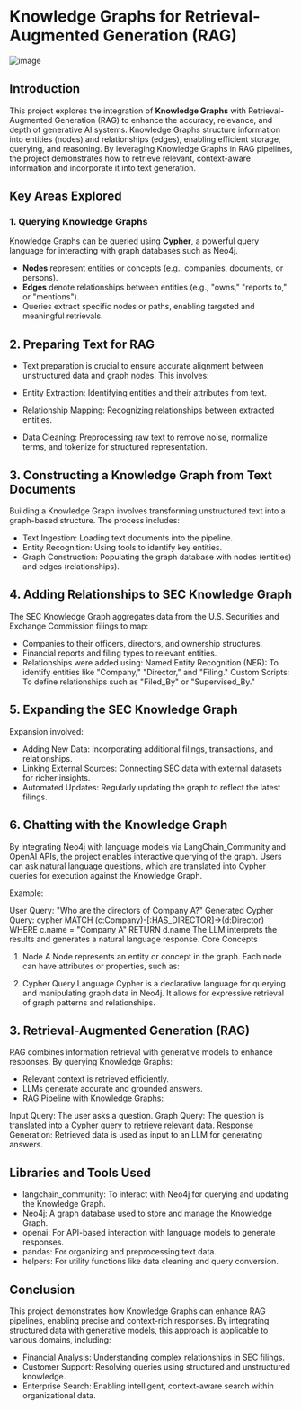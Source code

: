# Knowledge Graphs for Retrieval-Augmented Generation (RAG)

![image](https://github.com/user-attachments/assets/c4b5d25e-ea62-4c15-b9f3-c03e75d8c356)

     
## Introduction    

This project explores the integration of **Knowledge Graphs** with Retrieval-Augmented Generation (RAG) to enhance the accuracy, relevance, and depth of generative AI systems. Knowledge Graphs structure information into entities (nodes) and relationships (edges), enabling efficient storage, querying, and reasoning. By leveraging Knowledge Graphs in RAG pipelines, the project demonstrates how to retrieve relevant, context-aware information and incorporate it into text generation.
    

## Key Areas Explored

### 1. Querying Knowledge Graphs     

Knowledge Graphs can be queried using **Cypher**, a powerful query language for interacting with graph databases such as Neo4j.  

- **Nodes** represent entities or concepts (e.g., companies, documents, or persons).  
- **Edges** denote relationships between entities (e.g., "owns," "reports to," or "mentions").  
- Queries extract specific nodes or paths, enabling targeted and meaningful retrievals.  

## 2. Preparing Text for RAG

- Text preparation is crucial to ensure accurate alignment between unstructured data and graph nodes. This involves:

- Entity Extraction: Identifying entities and their attributes from text.
- Relationship Mapping: Recognizing relationships between extracted entities.
- Data Cleaning: Preprocessing raw text to remove noise, normalize terms, and tokenize for structured representation.

## 3. Constructing a Knowledge Graph from Text Documents
Building a Knowledge Graph involves transforming unstructured text into a graph-based structure. The process includes:

- Text Ingestion: Loading text documents into the pipeline.
- Entity Recognition: Using tools to identify key entities.
- Graph Construction: Populating the graph database with nodes (entities) and edges (relationships).

## 4. Adding Relationships to SEC Knowledge Graph
The SEC Knowledge Graph aggregates data from the U.S. Securities and Exchange Commission filings to map:

- Companies to their officers, directors, and ownership structures.
- Financial reports and filing types to relevant entities.
- Relationships were added using:
  Named Entity Recognition (NER): To identify entities like "Company," "Director," and "Filing."
  Custom Scripts: To define relationships such as "Filed_By" or "Supervised_By."

## 5. Expanding the SEC Knowledge Graph
Expansion involved:

- Adding New Data: Incorporating additional filings, transactions, and relationships.
- Linking External Sources: Connecting SEC data with external datasets for richer insights.
- Automated Updates: Regularly updating the graph to reflect the latest filings.

## 6. Chatting with the Knowledge Graph
By integrating Neo4j with language models via LangChain_Community and OpenAI APIs, the project enables interactive querying of the graph. Users can ask natural language questions, which are translated into Cypher queries for execution against the Knowledge Graph.

Example:

User Query: "Who are the directors of Company A?"
Generated Cypher Query:
cypher
MATCH (c:Company)-[:HAS_DIRECTOR]->(d:Director)
WHERE c.name = "Company A"
RETURN d.name
The LLM interprets the results and generates a natural language response.
Core Concepts
1. Node
A Node represents an entity or concept in the graph. Each node can have attributes or properties, such as:

2. Cypher Query Language
Cypher is a declarative language for querying and manipulating graph data in Neo4j. It allows for expressive retrieval of graph patterns and relationships.


## 3. Retrieval-Augmented Generation (RAG)
RAG combines information retrieval with generative models to enhance responses. By querying Knowledge Graphs:

- Relevant context is retrieved efficiently.
- LLMs generate accurate and grounded answers.
- RAG Pipeline with Knowledge Graphs:

Input Query: The user asks a question.
Graph Query: The question is translated into a Cypher query to retrieve relevant data.
Response Generation: Retrieved data is used as input to an LLM for generating answers.

## Libraries and Tools Used
- langchain_community: To interact with Neo4j for querying and updating the Knowledge Graph.
- Neo4j: A graph database used to store and manage the Knowledge Graph.
- openai: For API-based interaction with language models to generate responses.
- pandas: For organizing and preprocessing text data.
- helpers: For utility functions like data cleaning and query conversion.

## Conclusion
This project demonstrates how Knowledge Graphs can enhance RAG pipelines, enabling precise and context-rich responses. By integrating structured data with generative models, this approach is applicable to various domains, including:

- Financial Analysis: Understanding complex relationships in SEC filings.
- Customer Support: Resolving queries using structured and unstructured knowledge.
- Enterprise Search: Enabling intelligent, context-aware search within organizational data.







 
